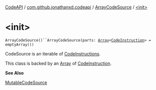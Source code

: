 [CodeAPI](../../index.md) / [com.github.jonathanxd.codeapi](../index.md) / [ArrayCodeSource](index.md) / [&lt;init&gt;](.)

# &lt;init&gt;

`ArrayCodeSource()``ArrayCodeSource(parts: `[`Array`](https://kotlinlang.org/api/latest/jvm/stdlib/kotlin/-array/index.html)`<`[`CodeInstruction`](../-code-instruction.md)`> = emptyArray())`

CodeSource is an iterable of [CodeInstructions](../-code-instruction.md).

This class is backed by an [Array](https://kotlinlang.org/api/latest/jvm/stdlib/kotlin/-array/index.html) of [CodeInstruction](../-code-instruction.md).

**See Also**

[MutableCodeSource](../-mutable-code-source/index.md)

